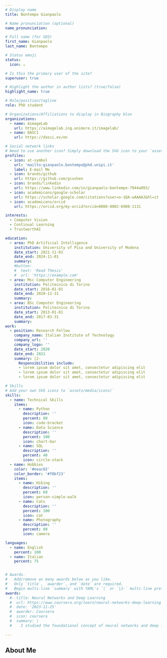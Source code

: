 ```yaml
---
# Display name
title: Bontempo Gianpaolo

# Name pronunciation (optional)
name_pronunciation: 

# Full name (for SEO)
first_name: Gianpaolo
last_name: Bontempo

# Status emoji
status:
  icon: ☕️

# Is this the primary user of the site?
superuser: true

# Highlight the author in author lists? (true/false)
highlight_name: true

# Role/position/tagline
role: PhD student

# Organizations/Affiliations to display in Biography blox
organizations:
  - name: AimageLab
    url: https://aimagelab.ing.unimore.it/imagelab/
  - name: DASCI
    url: https://dasci.es/en

# Social network links
# Need to use another icon? Simply download the SVG icon to your `assets/media/icons/` folder.
profiles:
  - icon: at-symbol
    url: 'mailto:gianpaolo.bontempo@phd.unipi.it'
    label: E-mail Me
  - icon: brands/github
    url: https://github.com/gcushen
  - icon: brands/linkedin
    url: https://www.linkedin.com/in/gianpaolo-bontempo-7944a093/
  - icon: academicons/google-scholar
    url: https://scholar.google.com/citations?user=o-1QA-wAAAAJ&hl=it
  - icon: academicons/orcid
    url: https://orcid.org/my-orcid?orcid=0000-0002-6908-1131

interests:
  - Computer Vision
  - Continual Learning
  - TrustworthAI

education:
  - area: PhD Artificial Intelligence
    institution: University of Pisa and University of Modena
    date_start: 2021-11-01
    date_end: 2024-11-01
    summary: 
    #button:
    #  text: 'Read Thesis'
    #  url: 'https://example.com'
  - area: Msc Computer Engineering
    institution: Politecnico di Torino
    date_start: 2016-01-01
    date_end: 2020-12-31
    summary: 
  - area: BSc Computer Engineering
    institution: Politecnico di Torino
    date_start: 2013-01-01
    date_end: 2017-03-31
    summary: 
work:
  - position: Research Fellow
    company_name: Italian Institute of Technology
    company_url: ''
    company_logo: ''
    date_start: 2020
    date_end: 2021
    summary: |2-
      Responsibilities include:
      - lorem ipsum dolor sit amet, consectetur adipiscing elit
      - lorem ipsum dolor sit amet, consectetur adipiscing elit
      - lorem ipsum dolor sit amet, consectetur adipiscing elit

# Skills
# Add your own SVG icons to `assets/media/icons/`
skills:
  - name: Technical Skills
    items:
      - name: Python
        description: ''
        percent: 80
        icon: code-bracket
      - name: Data Science
        description: ''
        percent: 100
        icon: chart-bar
      - name: SQL
        description: ''
        percent: 40
        icon: circle-stack
  - name: Hobbies
    color: '#eeac02'
    color_border: '#f0bf23'
    items:
      - name: Hiking
        description: ''
        percent: 60
        icon: person-simple-walk
      - name: Cats
        description: ''
        percent: 100
        icon: cat
      - name: Photography
        description: ''
        percent: 80
        icon: camera

languages:
  - name: English
    percent: 100
  - name: Italian
    percent: 75


# Awards.
#   Add/remove as many awards below as you like.
#   Only `title`, `awarder`, and `date` are required.
#   Begin multi-line `summary` with YAML's `|` or `|2-` multi-line prefix and indent 2 spaces below.
awards:
  #- title: Neural Networks and Deep Learning
  #  url: https://www.coursera.org/learn/neural-networks-deep-learning
  #  date: '2023-11-25'
  #  awarder: Coursera
  #  icon: coursera
  #  summary: |
  #    I studied the foundational concept of neural networks and deep learning. By the end, I was familiar with the significant technological trends driving the rise of deep learning; build, train, and apply fully connected deep neural networks; implement efficient (vectorized) neural networks; identify key parameters in a neural network’s architecture; and apply deep learning to your own applications.
  
---
```


## About Me


